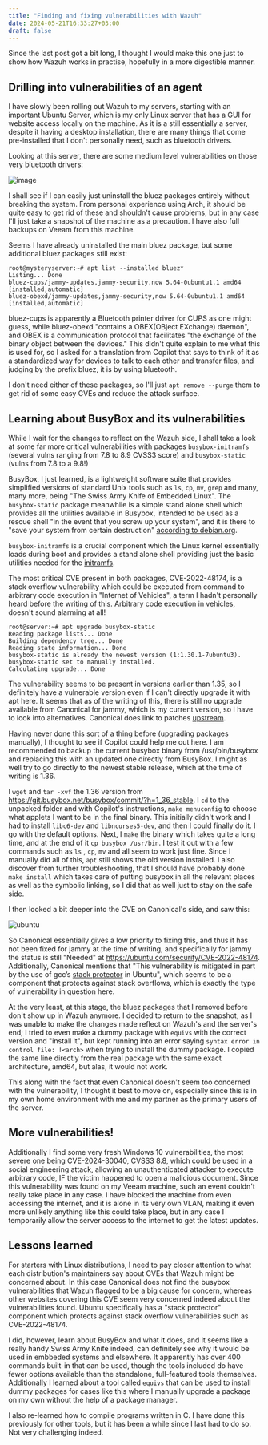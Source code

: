 ```yaml
---
title: "Finding and fixing vulnerabilities with Wazuh"
date: 2024-05-21T16:33:27+03:00
draft: false
---
```


Since the last post got a bit long, I thought I would make this one just to show how Wazuh works in practise, hopefully in a more digestible manner. 

## **Drilling into vulnerabilities of an agent**

I have slowly been rolling out Wazuh to my servers, starting with an important Ubuntu Server, which is my only Linux server that has a GUI for website access locally on the machine. As it is a still essentially a server, despite it having a desktop installation, there are many things that come pre-installed that I don't personally need, such as bluetooth drivers.

Looking at this server, there are some medium level vulnerabilities on those very bluetooth drivers:

![image](/wazuh_inuse/cve.png)

I shall see if I can easily just uninstall the bluez packages entirely without breaking the system. From personal experience using Arch, it should be quite easy to get rid of these and shouldn't cause problems, but in any case I'll just take a snapshot of the machine as a precaution. I have also full backups on Veeam from this machine.

Seems I have already uninstalled the main bluez package, but some additional bluez packages still exist:

```
root@mysteryserver:~# apt list --installed bluez*
Listing... Done
bluez-cups/jammy-updates,jammy-security,now 5.64-0ubuntu1.1 amd64 [installed,automatic]
bluez-obexd/jammy-updates,jammy-security,now 5.64-0ubuntu1.1 amd64 [installed,automatic]
```

bluez-cups is apparently a Bluetooth printer driver for CUPS as one might guess, while bluez-obexd "contains a OBEX(OBject EXchange) daemon", and OBEX is a communication protocol that facilitates "the exchange of the binary object between the devices." This didn't quite explain to me what this is used for, so I asked for a translation from Copilot that says to think of it as a standardized way for devices to talk to each other and transfer files, and judging by the prefix bluez, it is by using bluetooth. 

I don't need either of these packages, so I'll just `apt remove --purge` them to get rid of some easy CVEs and reduce the attack surface.

## **Learning about BusyBox and its vulnerabilities**

While I wait for the changes to reflect on the Wazuh side, I shall take a look at some far more critical vulnerabilities with packages `busybox-initramfs` (several vulns ranging from 7.8 to 8.9 CVSS3 score) and `busybox-static` (vulns from 7.8 to a 9.8!)

BusyBox, I just learned, is a lightweight software suite that provides simplified versions of standard Unix tools such as `ls`, `cp`, `mv`, `grep` and many, many more, being "The Swiss Army Knife of Embedded Linux". The `busybox-static` package meanwhile is a simple stand alone shell which provides all the utilities available in Busybox, intended to be used as a rescue shell "in the event that you screw up your system", and it is there to "save your system from certain destruction" [according to debian.org](https://packages.debian.org/en/buster/busybox-static). 

`busybox-initramfs` is a crucial component which the Linux kernel essentially  loads during boot and provides a stand alone shell providing just the basic utilities needed for the [initramfs](https://wiki.ubuntu.com/Initramfs).

The most critical CVE present in both packages, CVE-2022-48174, is a stack overflow vulnerability which could be executed from command to arbitrary code execution in "Internet of Vehicles", a term I hadn't personally heard before the writing of this. Arbitrary code execution in vehicles, doesn't sound alarming at all!

```
root@server:~# apt upgrade busybox-static
Reading package lists... Done
Building dependency tree... Done
Reading state information... Done
busybox-static is already the newest version (1:1.30.1-7ubuntu3).
busybox-static set to manually installed.
Calculating upgrade... Done
```

The vulnerability seems to be present in versions earlier than 1.35, so I definitely have a vulnerable version even if I can't directly upgrade it with apt here. It seems that as of the writing of this, there is still no upgrade available from Canonical for jammy, which is my current version, so I have to look into alternatives. Canonical does link to patches [upstream](https://git.busybox.net/busybox/commit/?id=d417193cf37ca1005830d7e16f5fa7e1d8a44209). 

Having never done this sort of a thing before (upgrading packages manually), I thought to see if Copilot could help me out here. I am recommended to backup the current busybox binary from /usr/bin/busybox and replacing this with an updated one directly from BusyBox. I might as well try to go directly to the newest stable release, which at the time of writing is 1.36.

I `wget` and `tar -xvf` the 1.36 version from https://git.busybox.net/busybox/commit/?h=1_36_stable. I `cd` to the unpacked folder and with Copilot's instructions, `make menuconfig` to choose what applets I want to be in the final binary. This initially didn't work and I had to install `libc6-dev` and `libncurses5-dev`, and then I could finally do it. I go with the default options. Next, I `make` the binary which takes quite a long time, and at the end of it `cp busybox /usr/bin`. I test it out with a few commands such as `ls` , `cp`, `mv` and all seem to work just fine. Since I manually did all of this, `apt` still shows the old version installed. I also discover from further troubleshooting, that I should have probably done `make install` which takes care of putting busybox in all the relevant places as well as the symbolic linking, so I did that as well just to stay on the safe side.

I then looked a bit deeper into the CVE on Canonical's side, and saw this:

![ubuntu](/wazuh_inuse/ubuntucve.png)

So Canonical essentially gives a low priority to fixing this, and thus it has not been fixed for jammy at the time of writing, and specifically for jammy the status is still "Needed" at https://ubuntu.com/security/CVE-2022-48174. Additionally, Canonical mentions that "This vulnerability is mitigated in part by the use of gcc’s [stack protector](https://wiki.ubuntu.com/Security/Features#stack-protector) in Ubuntu", which seems to be a component that protects against stack overflows, which is exactly the type of vulnerability in question here.

At the very least, at this stage, the bluez packages that I removed before don't show up in Wazuh anymore. I decided to return to the snapshot, as I was unable to make the changes made reflect on Wazuh's and the server's end; I tried to even make a dummy package with `equivs` with the correct version and "install it", but kept running into an error saying `syntax error in control file: !<arch>` when trying to install the dummy package. I copied the same line directly from the real package with the same exact architecture, amd64, but alas, it would not work.

This along with the fact that even Canonical doesn't seem too concerned with the vulnerability, I thought it best to move on, especially since this is in my own home environment with me and my partner as the primary users of the server. 

## **More vulnerabilities!**

Additionally I find some very fresh Windows 10 vulnerabilities, the most severe one being CVE-2024-30040, CVSS3 8.8, which could be used in a social engineering attack, allowing an unauthenticated attacker to execute arbitrary code, IF the victim happened to open a malicious document. Since this vulnerability was found on my Veeam machine, such an event couldn't really take place in any case. I have blocked the machine from even accessing the internet, and it is alone in its very own VLAN, making it even more unlikely anything like this could take place, but in any case I temporarily allow the server access to the internet to get the latest updates.

## **Lessons learned**

For starters with Linux distributions, I need to pay closer attention to what each distribution's maintainers say about CVEs that Wazuh might be concerned about. In this case Canonical does not find the busybox vulnerabilities that Wazuh flagged to be a big cause for concern, whereas other websites covering this CVE seem very concerned indeed about the vulnerabilities found. Ubuntu specifically has a "stack protector" component which protects against stack overflow vulnerabilities such as CVE-2022-48174. 

I did, however, learn about BusyBox and what it does, and it seems like a really handy Swiss Army Knife indeed, can definitely see why it would be used in embbeded systems and elsewhere. It apparently has over 400 commands built-in that can be used, though the tools included do have fewer options available than the standalone, full-featured tools themselves. Additionally I learned about a tool called `equivs` that can be used to install dummy packages for cases like this where I manually upgrade a package on my own without the help of a package manager. 

I also re-learned how to compile programs written in C. I have done this previously for other tools, but it has been a while since I last had to do so. Not very challenging indeed.

